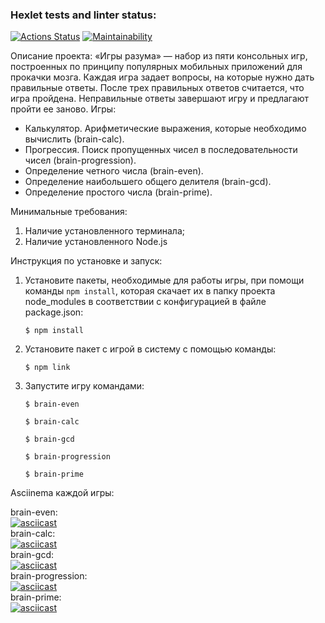 ### Hexlet tests and linter status:
[![Actions Status](https://github.com/IrinaKurb/frontend-project-44/workflows/hexlet-check/badge.svg)](https://github.com/IrinaKurb/frontend-project-44/actions)
[![Maintainability](https://api.codeclimate.com/v1/badges/2e744842cf39eaa9da50/maintainability)](https://codeclimate.com/github/IrinaKurb/frontend-project-44/maintainability)

Описание проекта:
«Игры разума» — набор из пяти консольных игр, построенных по принципу популярных мобильных приложений для прокачки мозга. Каждая игра задает вопросы, на которые нужно дать правильные ответы. После трех правильных ответов считается, что игра пройдена. Неправильные ответы завершают игру и предлагают пройти ее заново. Игры:
- Калькулятор. Арифметические выражения, которые необходимо вычислить (brain-calc).
- Прогрессия. Поиск пропущенных чисел в последовательности чисел (brain-progression).
- Определение четного числа (brain-even).
- Определение наибольшего общего делителя (brain-gcd).
- Определение простого числа (brain-prime).

Минимальные требования: 
1. Наличие установленного терминала;
2. Наличие установленного Node.js

Инструкция по установке и запуск:
1. Установите пакеты, необходимые для работы игры, при помощи команды 
`npm install`, которая скачает их в папку проекта node_modules в соответствии с конфигурацией в файле package.json:

    ```$ npm install```

2. Установите пакет с игрой в систему с помощью команды: 

    ```$ npm link```

3. Запустите игру командами: 

    ```$ brain-even```

    ```$ brain-calc```

    ```$ brain-gcd```

    ```$ brain-progression```

    ```$ brain-prime```
    

Asciinema каждой игры:

brain-even:  
[![asciicast](https://asciinema.org/a/574664.svg)](https://asciinema.org/a/574664)  
brain-calc:  
[![asciicast](https://asciinema.org/a/575556.svg)](https://asciinema.org/a/575556)  
brain-gcd:  
[![asciicast](https://asciinema.org/a/576221.svg)](https://asciinema.org/a/576221)  
brain-progression:  
[![asciicast](https://asciinema.org/a/576480.svg)](https://asciinema.org/a/576480)  
brain-prime:  
[![asciicast](https://asciinema.org/a/576602.svg)](https://asciinema.org/a/576602)  
